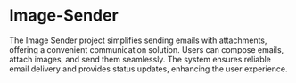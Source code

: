 # Image-Sender
The Image Sender project simplifies sending emails with attachments, offering a convenient communication solution. Users can compose emails, attach images, and send them seamlessly. The system ensures reliable email delivery and provides status updates, enhancing the user experience.
